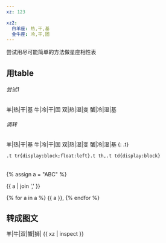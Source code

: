 ```yaml
---
xz: 123

xz2:
  白羊座: 热,干,基
  金牛座: 冷,干,固
---
```

尝试用尽可能简单的方法做星座相性表

## 用table
###### 尝试1

羊|热|干|基
牛|冷|干|固
双|热|湿|变
蟹|冷|湿|基

###### 调转

羊|热|干|基
牛|冷|干|固
双|热|湿|变
蟹|冷|湿|基
{: .t}

<style>
.t tr{display:block;float:left}.t th,.t td{display:block}
</style>

`.t tr{display:block;float:left}.t th,.t td{display:block}`

######

{% assign a = "ABC" %}

{{ a | join ',' }}

{% for a in a %}
{{ a }},
{% endfor %}

## 转成图文
羊|牛|双|蟹|狮|
{{ xz | inspect }}
